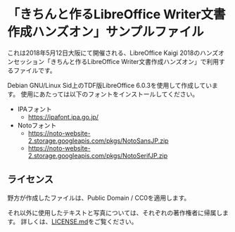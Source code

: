 # 「きちんと作るLibreOffice Writer文書作成ハンズオン」サンプルファイル

これは2018年5月12日大阪にて開催される、LibreOffice Kaigi 2018のハンズオンセッション「きちんと作るLibreOffice Writer文書作成ハンズオン」で利用するファイルです。

Debian GNU/Linux Sid上のTDF版LibreOffice 6.0.3を使用して作成しています。
使用にあたっては以下のフォントをインストールしてください。

- IPAフォント
  - https://ipafont.ipa.go.jp/
- Notoフォント
  - https://noto-website-2.storage.googleapis.com/pkgs/NotoSansJP.zip
  - https://noto-website-2.storage.googleapis.com/pkgs/NotoSerifJP.zip

## ライセンス

野方が作成したファイルは、Public Domain / CC0を適用します。

それ以外に使用したテキストと写真については、それぞれの著作権者に帰属します。
詳しくは、[LICENSE.md](./LICENSE.md)をご覧ください。

